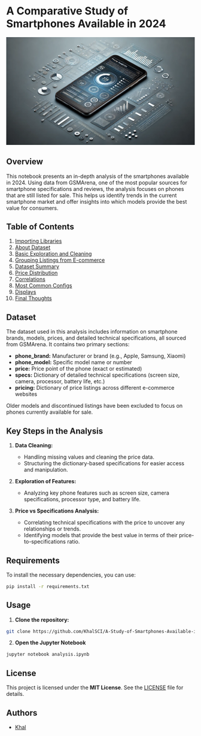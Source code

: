 # A Comparative Study of Smartphones Available in 2024

![Smartphone Banner](phone_image2.webp)

## Overview

This notebook presents an in-depth analysis of the smartphones available in 2024. Using data from GSMArena, one of the most popular sources for smartphone specifications and reviews, the analysis focuses on phones that are still listed for sale. This helps us identify trends in the current smartphone market and offer insights into which models provide the best value for consumers.

## Table of Contents

1. [Importing Libraries](#1)
2. [About Dataset](#2)
3. [Basic Exploration and Cleaning](#3)
4. [Grouping Listings from E-commerce](#4)
5. [Dataset Summary](#5)
6. [Price Distribution](#6)
7. [Correlations](#6)
8. [Most Common Configs](#6)
9. [Displays](#6)
10. [Final Thoughts](#6)

## Dataset

The dataset used in this analysis includes information on smartphone brands, models, prices, and detailed technical specifications, all sourced from GSMArena. It contains two primary sections:

- **phone_brand:** Manufacturer or brand (e.g., Apple, Samsung, Xiaomi)
- **phone_model:** Specific model name or number
- **price:** Price point of the phone (exact or estimated)
- **specs:** Dictionary of detailed technical specifications (screen size, camera, processor, battery life, etc.)
- **pricing:** Dictionary of price listings across different e-commerce websites

Older models and discontinued listings have been excluded to focus on phones currently available for sale.

## Key Steps in the Analysis

1. **Data Cleaning:** 
    - Handling missing values and cleaning the price data.
    - Structuring the dictionary-based specifications for easier access and manipulation.
    
2. **Exploration of Features:**
    - Analyzing key phone features such as screen size, camera specifications, processor type, and battery life.
    
3. **Price vs Specifications Analysis:**
    - Correlating technical specifications with the price to uncover any relationships or trends.
    - Identifying models that provide the best value in terms of their price-to-specifications ratio.
    
## Requirements

To install the necessary dependencies, you can use:

```bash
pip install -r requirements.txt
```
## Usage
1. **Clone the repository:**
```bash
git clone https://github.com/KhalSCI/A-Study-of-Smartphones-Available-in-2024.git
```
2. **Open the Jupyter Notebook**
```bash
jupyter notebook analysis.ipynb
```
## License

This project is licensed under the **MIT License**. See the [LICENSE](LICENSE) file for details.

## Authors

- [Khal](https://github.com/KhalSCI)